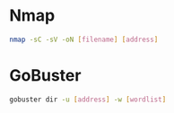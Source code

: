 # Nmap

```bash
nmap -sC -sV -oN [filename] [address] 
```

# GoBuster

```bash
gobuster dir -u [address] -w [wordlist]
```